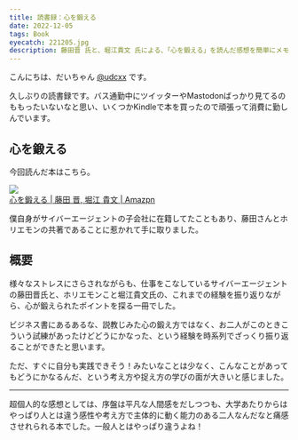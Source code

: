 ```yaml
---
title: 読書録：心を鍛える
date: 2022-12-05
tags: Book
eyecatch: 221205.jpg
description: 藤田晋 氏と、堀江貴文 氏による、「心を鍛える」を読んだ感想を簡単にメモっておきます
---
```


こんにちは、だいちゃん [@udcxx](https://twitter.com/udc_xx) です。

久しぶりの読書録です。バス通勤中にツイッターやMastodonばっかり見てるのももったいないなと思い、いくつかKindleで本を買ったので頑張って消費に勤しんでいます。

## 心を鍛える

今回読んだ本はこちら。

[![](https://m.media-amazon.com/images/I/21siE50E0lL.jpg)](https://amzn.to/3XXKV4o)    
[心を鍛える | 藤田 晋, 堀江 貴文 | Amazpn](https://amzn.to/3XXKV4o)

僕自身がサイバーエージェントの子会社に在籍してたこともあり、藤田さんとホリエモンの共著であることに惹かれて手に取りました。

## 概要

様々なストレスにさらされながらも、仕事をこなしているサイバーエージェントの藤田晋氏と、ホリエモンこと堀江貴文氏の、これまでの経験を振り返りながら、心が鍛えられたポイントを探る一冊でした。

ビジネス書にあるあるな、説教じみた心の鍛え方ではなく、お二人がこのときこういう試練があったけどどうにかなった、という経験を時系列でざっくり振り返ることができたと思います。

ただ、すぐに自分も実践できそう！みたいなことは少なく、こんなことがあってもどうにかなるんだ、という考え方や捉え方の学びの面が大きいと感じました。

---

超個人的な感想としては、序盤は平凡な人間感をだしつつも、大学あたりからはやっぱり人とは違う感性や考え方で主体的に動く能力のある二人なんだなと痛感させれられる本でした。一般人とはやっぱり違うよね！
